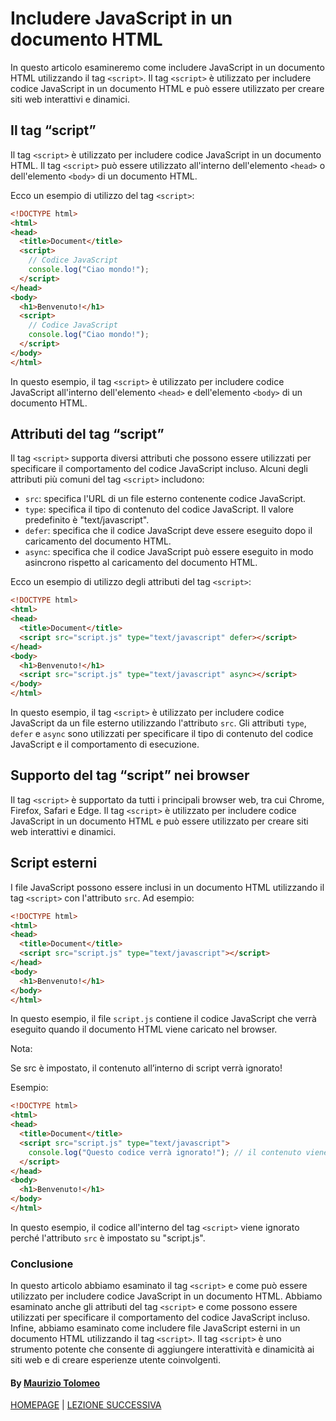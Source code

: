 # Includere JavaScript in un documento HTML

In questo articolo esamineremo come includere JavaScript in un documento HTML utilizzando il tag `<script>`. Il tag `<script>` è utilizzato per includere codice JavaScript in un documento HTML e può essere utilizzato per creare siti web interattivi e dinamici.

## Il tag “script”

Il tag `<script>` è utilizzato per includere codice JavaScript in un documento HTML. Il tag `<script>` può essere utilizzato all'interno dell'elemento `<head>` o dell'elemento `<body>` di un documento HTML.

Ecco un esempio di utilizzo del tag `<script>`:

```html
<!DOCTYPE html>
<html>
<head>
  <title>Document</title>
  <script>
    // Codice JavaScript
    console.log("Ciao mondo!");
  </script>
</head>
<body>
  <h1>Benvenuto!</h1>
  <script>
    // Codice JavaScript
    console.log("Ciao mondo!");
  </script>
</body>
</html>
```

In questo esempio, il tag `<script>` è utilizzato per includere codice JavaScript all'interno dell'elemento `<head>` e dell'elemento `<body>` di un documento HTML.

## Attributi del tag “script”

Il tag `<script>` supporta diversi attributi che possono essere utilizzati per specificare il comportamento del codice JavaScript incluso. Alcuni degli attributi più comuni del tag `<script>` includono:

- `src`: specifica l'URL di un file esterno contenente codice JavaScript.
- `type`: specifica il tipo di contenuto del codice JavaScript. Il valore predefinito è "text/javascript".
- `defer`: specifica che il codice JavaScript deve essere eseguito dopo il caricamento del documento HTML.
- `async`: specifica che il codice JavaScript può essere eseguito in modo asincrono rispetto al caricamento del documento HTML.

Ecco un esempio di utilizzo degli attributi del tag `<script>`:

```html
<!DOCTYPE html>
<html>
<head>
  <title>Document</title>
  <script src="script.js" type="text/javascript" defer></script>
</head>
<body>
  <h1>Benvenuto!</h1>
  <script src="script.js" type="text/javascript" async></script>
</body>
</html>
```

In questo esempio, il tag `<script>` è utilizzato per includere codice JavaScript da un file esterno utilizzando l'attributo `src`. Gli attributi `type`, `defer` e `async` sono utilizzati per specificare il tipo di contenuto del codice JavaScript e il comportamento di esecuzione.

## Supporto del tag “script” nei browser

Il tag `<script>` è supportato da tutti i principali browser web, tra cui Chrome, Firefox, Safari e Edge. Il tag `<script>` è utilizzato per includere codice JavaScript in un documento HTML e può essere utilizzato per creare siti web interattivi e dinamici.

## Script esterni

I file JavaScript possono essere inclusi in un documento HTML utilizzando il tag `<script>` con l'attributo `src`. Ad esempio:

```html
<!DOCTYPE html>
<html>
<head>
  <title>Document</title>
  <script src="script.js" type="text/javascript"></script>
</head>
<body>
  <h1>Benvenuto!</h1>
</body>
</html>
```

In questo esempio, il file `script.js` contiene il codice JavaScript che verrà eseguito quando il documento HTML viene caricato nel browser.

Nota:

Se src è impostato, il contenuto all’interno di script verrà ignorato!

Esempio:

```html
<!DOCTYPE html>
<html>
<head>
  <title>Document</title>
  <script src="script.js" type="text/javascript">
    console.log("Questo codice verrà ignorato!"); // il contenuto viene ignorato, perché src è impostato
  </script>
</head>
<body>
  <h1>Benvenuto!</h1>
</body>
</html>
```

In questo esempio, il codice all'interno del tag `<script>` viene ignorato perché l'attributo `src` è impostato su "script.js".

### Conclusione

In questo articolo abbiamo esaminato il tag `<script>` e come può essere utilizzato per includere codice JavaScript in un documento HTML. Abbiamo esaminato anche gli attributi del tag `<script>` e come possono essere utilizzati per specificare il comportamento del codice JavaScript incluso. Infine, abbiamo esaminato come includere file JavaScript esterni in un documento HTML utilizzando il tag `<script>`. Il tag `<script>` è uno strumento potente che consente di aggiungere interattività e dinamicità ai siti web e di creare esperienze utente coinvolgenti.

#### By [Maurizio Tolomeo](https://github.com/moris88)

[HOMEPAGE](https://moris88.github.io/formazione-javascript/) | [LEZIONE SUCCESSIVA](https://moris88.github.io/formazione-javascript/lezioni/lezione4)
